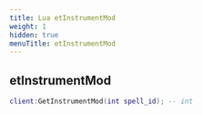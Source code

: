 ```yaml
---
title: Lua etInstrumentMod
weight: 1
hidden: true
menuTitle: etInstrumentMod
---
```

## etInstrumentMod
```lua
client:GetInstrumentMod(int spell_id); -- int
```